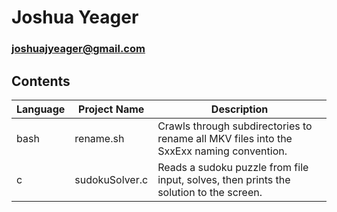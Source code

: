 # Joshua Yeager
### joshuajyeager@gmail.com

## Contents
| **Language** | **Project Name** | **Description**                                                                          |
|--------------|------------------|------------------------------------------------------------------------------------------|
| bash         | rename.sh        | Crawls through subdirectories to rename all MKV files into the SxxExx naming convention. |
| c            | sudokuSolver.c   | Reads a sudoku puzzle from file input, solves, then prints the solution to the screen.   |
